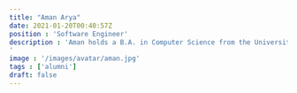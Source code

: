```yaml
---
title: "Aman Arya"
date: 2021-01-20T00:40:57Z
position : 'Software Engineer'
description : 'Aman holds a B.A. in Computer Science from the University of Washington. He contributed multiple brainlife.io Apps integrating DIPY and brainlife.io. He loves coding and likes to take breaks by performing as many push-ups as he can. After working with the brainlife.io team Aman took a position as Software Engineer at Amazon.
'
image : '/images/avatar/aman.jpg'
tags : ['alumni']
draft: false
---
```

